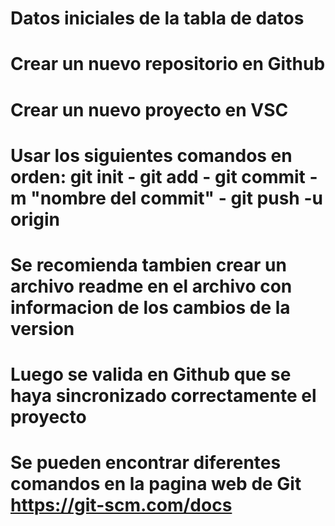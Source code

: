 # Datos iniciales de la tabla de datos
# Crear un nuevo repositorio en Github
# Crear un nuevo proyecto en VSC
# Usar los siguientes comandos en orden: git init - git add - git commit -m "nombre del commit" - git push -u origin
# Se recomienda tambien crear un archivo readme en el archivo con informacion de los cambios de la version
# Luego se valida en Github que se haya sincronizado correctamente el proyecto
# Se pueden encontrar diferentes comandos en la pagina web de Git https://git-scm.com/docs
